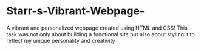 # Starr-s-Vibrant-Webpage-
A vibrant and personalized webpage created using HTML and CSS! This task was not only about building a functional site but also about styling it to reflect my unique personality and creativity
